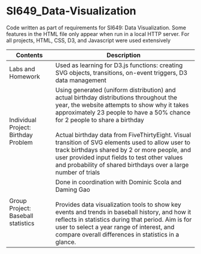 # SI649_Data-Visualization

Code written as part of requirements for SI649: Data Visualization.
Some features in the HTML file only appear when run in a local HTTP server.
For all projects, HTML, CSS, D3, and Javascript were used extensively

| Contents  | Description |
| ------------- | ------------- |
| Labs and Homework  | Used as learning for D3.js functions: creating SVG objects, transitions, on-event triggers, D3 data management|
| Individual Project: Birthday Problem | Using generated (uniform distribution) and actual birthday distributions throughout the year, the website attempts to show why it takes approximately 23 people to have a 50% chance for 2 people to share a birthday<br><br>Actual birthday data from FiveThirtyEight. Visual transition of SVG elements used to allow user to track birthdays shared by 2 or more people, and user provided input fields to test other values and probability of shared birthdays over a large number of trials|
| Group Project: Baseball statistics | Done in coordination with Dominic Scola and Daming Gao<br><br>Provides data visualization tools to show key events and trends in baseball history, and how it reflects in statistics during that period. Aim is for user to select a year range of interest, and compare overall differences in statistics in a glance.|
